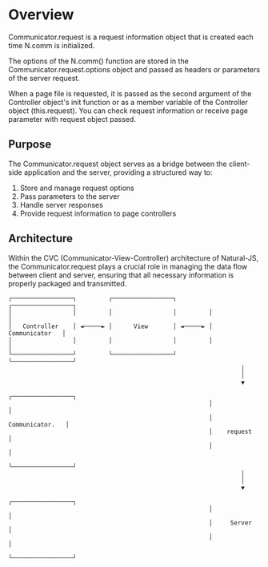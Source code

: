 # Overview

Communicator.request is a request information object that is created each time N.comm is initialized.

The options of the N.comm() function are stored in the Communicator.request.options object and passed as headers or parameters of the server request.

When a page file is requested, it is passed as the second argument of the Controller object's init function or as a member variable of the Controller object (this.request). You can check request information or receive page parameter with request object passed.

## Purpose

The Communicator.request object serves as a bridge between the client-side application and the server, providing a structured way to:

1. Store and manage request options
2. Pass parameters to the server
3. Handle server responses
4. Provide request information to page controllers

## Architecture

Within the CVC (Communicator-View-Controller) architecture of Natural-JS, the Communicator.request plays a crucial role in managing the data flow between client and server, ensuring that all necessary information is properly packaged and transmitted.

```
┌─────────────────┐         ┌─────────────────┐         ┌─────────────────┐
│                 │         │                 │         │                 │
│   Controller    │ ◄─────► │      View       │ ◄─────► │  Communicator   │
│                 │         │                 │         │                 │
└─────────────────┘         └─────────────────┘         └─────────────────┘
                                                                 │
                                                                 │
                                                                 ▼
                                                        ┌─────────────────┐
                                                        │                 │
                                                        │ Communicator.   │
                                                        │    request      │
                                                        │                 │
                                                        └─────────────────┘
                                                                 │
                                                                 │
                                                                 ▼
                                                        ┌─────────────────┐
                                                        │                 │
                                                        │     Server      │
                                                        │                 │
                                                        └─────────────────┘
```
